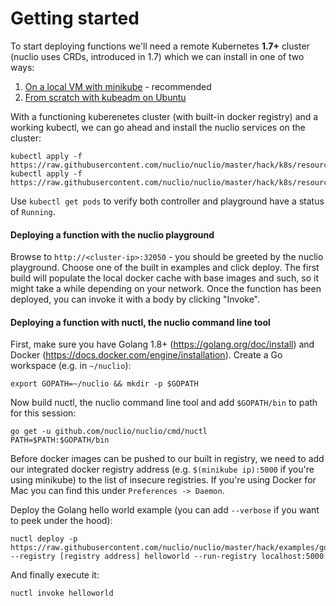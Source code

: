 # Getting started

To start deploying functions we'll need a remote Kubernetes **1.7+** cluster (nuclio uses CRDs, introduced in 1.7) which we can install in one of two ways:

1. [On a local VM with minikube](k8s/install/minikube.md) - recommended
2. [From scratch with kubeadm on Ubuntu](k8s/install/linux.md)

With a functioning kuberenetes cluster (with built-in docker registry) and a working kubectl, we can go ahead and install the nuclio services on the cluster:

```
kubectl apply -f https://raw.githubusercontent.com/nuclio/nuclio/master/hack/k8s/resources/controller.yaml
kubectl apply -f https://raw.githubusercontent.com/nuclio/nuclio/master/hack/k8s/resources/playground.yaml
```

Use `kubectl get pods` to verify both controller and playground have a status of `Running`.

#### Deploying a function with the nuclio playground

Browse to `http://<cluster-ip>:32050` - you should be greeted by the nuclio playground. Choose one of the built in examples and click deploy. The first build will populate the local docker cache with base images and such, so it might take a while depending on your network. Once the function has been deployed, you can invoke it with a body by clicking "Invoke".

#### Deploying a function with nuctl, the nuclio command line tool

First, make sure you have Golang 1.8+ (https://golang.org/doc/install) and Docker (https://docs.docker.com/engine/installation). Create a Go workspace (e.g. in `~/nuclio`):

```
export GOPATH=~/nuclio && mkdir -p $GOPATH
```

Now build nuctl, the nuclio command line tool and add `$GOPATH/bin` to path for this session:
```
go get -u github.com/nuclio/nuclio/cmd/nuctl
PATH=$PATH:$GOPATH/bin
```

Before docker images can be pushed to our built in registry, we need to add our integrated docker registry address (e.g. `$(minikube ip):5000` if you're using minikube) to the list of insecure registries. If you're using Docker for Mac you can find this under `Preferences -> Daemon`.

Deploy the Golang hello world example (you can add `--verbose` if you want to peek under the hood):
```
nuctl deploy -p https://raw.githubusercontent.com/nuclio/nuclio/master/hack/examples/golang/helloworld/helloworld.go --registry [registry address] helloworld --run-registry localhost:5000
```

And finally execute it:
```
nuctl invoke helloworld
```
